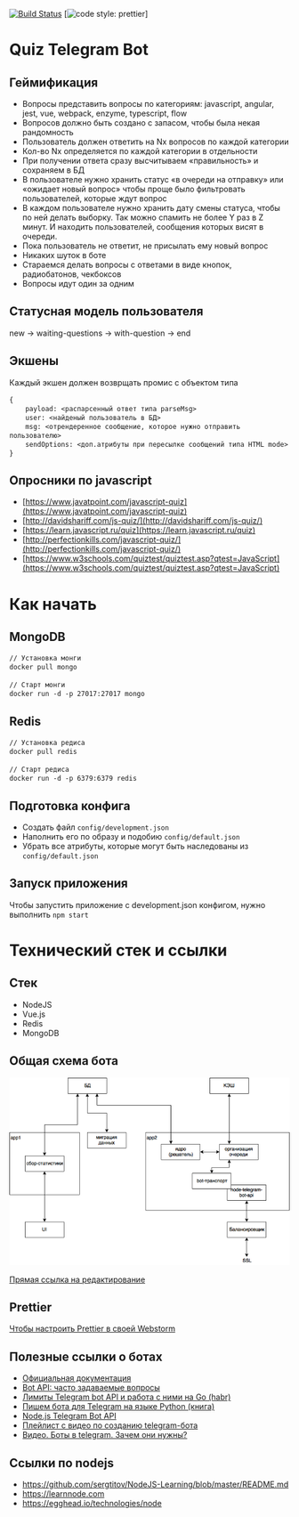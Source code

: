 [![Build Status](https://travis-ci.org/justVitalius/quiz-telegram-bot.svg?branch=master)](https://travis-ci.org/justVitalius/quiz-telegram-bot)
[![code style: prettier](https://img.shields.io/badge/code_style-prettier-ff69b4.svg?style=flat-square)]

# Quiz Telegram Bot

## Геймификация

* Вопросы представить вопросы по категориям: javascript, angular, jest, vue, webpack, enzyme, typescript, flow
* Вопросов должно быть создано с запасом, чтобы была некая рандомность
* Пользователь должен ответить на Nx вопросов по каждой категории
* Кол-во Nx определяется по каждой категории в отдельности
* При получении ответа сразу высчитываем «правильность» и сохраняем в БД
* В пользователе нужно хранить статус «в очереди на отправку» или «ожидает новый вопрос» чтобы проще было фильтровать пользователей, которые ждут вопрос
* В каждом пользователе нужно хранить дату смены статуса, чтобы по ней делать выборку. Так можно спамить не более Y раз в Z минут. И находить пользователей, сообщения которых висят в очереди.
* Пока пользователь не ответит, не присылать ему новый вопрос
* Никаких шуток в боте
* Стараемся делать вопросы с ответами в виде кнопок, радиобатонов, чекбоксов
* Вопросы идут один за одним

## Статусная модель пользователя

new -> waiting-questions -> with-question -> end

## Экшены

Каждый экшен должен возврщать промис с объектом типа

```
{
    payload: <распарсенный ответ типа parseMsg>
    user: <найденый пользователь в БД>
    msg: <отрендеренное сообщение, которое нужно отправить пользователю>
    sendOptions: <доп.атрибуты при пересылке сообщений типа HTML mode>
}
```

## Опросники по javascript

* [https://www.javatpoint.com/javascript-quiz](https://www.javatpoint.com/javascript-quiz)
* [http://davidshariff.com/js-quiz/](http://davidshariff.com/js-quiz/)
* [https://learn.javascript.ru/quiz](https://learn.javascript.ru/quiz)
* [http://perfectionkills.com/javascript-quiz/](http://perfectionkills.com/javascript-quiz/)
* [https://www.w3schools.com/quiztest/quiztest.asp?qtest=JavaScript](https://www.w3schools.com/quiztest/quiztest.asp?qtest=JavaScript)

# Как начать

## MongoDB

```
// Установка монги
docker pull mongo

// Старт монги
docker run -d -p 27017:27017 mongo
```

## Redis

```
// Установка редиса
docker pull redis

// Старт редиса
docker run -d -p 6379:6379 redis
```

## Подготовка конфига

* Создать файл `config/development.json`
* Наполнить его по образу и подобию `config/default.json`
* Убрать все атрибуты, которые могут быть наследованы из `config/default.json`

## Запуск приложения

Чтобы запустить приложение с development.json конфигом, нужно выполнить `npm start`

# Технический стек и ссылки

## Стек

* NodeJS
* Vue.js
* Redis
* MongoDB

## Общая схема бота

![bot architecture](./docs-assets/quiz-telegram-bot-architecture.png)

[Прямая ссылка на редактирование](https://www.draw.io/#G1xTVMxWpaF0GJBOxuXjc8B2q7-aZmQC2e)

## Prettier

[Чтобы настроить Prettier в своей Webstorm](https://prettier.io/docs/en/webstorm.html)

## Полезные ссылки о ботах

* [Официальная документация](https://core.telegram.org/bots/api)
* [Bot API: часто задаваемые вопросы](https://tlgrm.ru/docs/bots/faq)
* [Лимиты Telegram bot API и работа с ними на Go (habr)](https://habrahabr.ru/post/317666/)
* [Пишем бота для Telegram на языке Python (книга)](https://www.gitbook.com/book/groosha/telegram-bot-lessons/details)
* [Node.js Telegram Bot API](https://github.com/yagop/node-telegram-bot-api)
* [Плейлист с видео по созданию telegram-бота](https://www.youtube.com/watch?v=5_BnZQENB2g&list=PLD-piGJ3Dtl3zlRzM4kyWgjHAZv_HDvHH)
* [Видео. Боты в telegram. Зачем они нужны?](https://www.youtube.com/watch?v=_HLbYEEUCtk&t=903s)

## Ссылки по nodejs

* https://github.com/sergtitov/NodeJS-Learning/blob/master/README.md
* https://learnnode.com
* https://egghead.io/technologies/node
